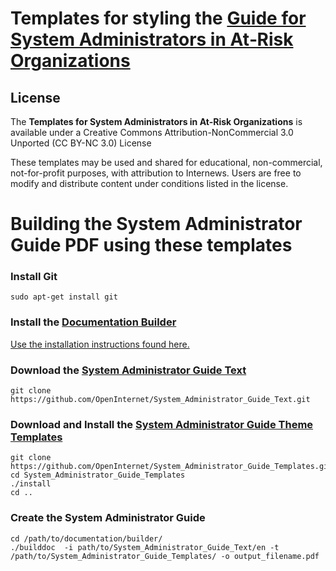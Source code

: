 # Templates for styling the [Guide for System Administrators in At‐Risk Organizations](https://github.com/OpenInternet/System_Administrator_Guide_Text)

## License

The **Templates for System Administrators in At‐Risk Organizations** is available under a Creative Commons Attribution-NonCommercial 3.0 Unported (CC BY-NC 3.0) License

These templates may be used and shared for educational, non-commercial, not-for-profit purposes, with attribution to Internews. Users are free to modify and distribute content under conditions listed in the license.

# Building the System Administrator Guide PDF using these templates

### Install Git

```
sudo apt-get install git
```

### Install the [Documentation Builder](https://github.com/OpenInternet/Documentation-Builder.git)

[Use the installation instructions found here.](https://github.com/OpenInternet/Documentation-Builder/blob/master/docs/INSTALL.md)

### Download the [System Administrator Guide Text](https://github.com/OpenInternet/System_Administrator_Guide_Text)

```
git clone https://github.com/OpenInternet/System_Administrator_Guide_Text.git
```
### Download and Install the [System Administrator Guide Theme Templates](https://github.com/OpenInternet/System_Administrator_Guide_Templates)

```
git clone https://github.com/OpenInternet/System_Administrator_Guide_Templates.git
cd System_Administrator_Guide_Templates
./install
cd ..
```

### Create the System Administrator Guide

```
cd /path/to/documentation/builder/
./builddoc  -i path/to/System_Administrator_Guide_Text/en -t /path/to/System_Administrator_Guide_Templates/ -o output_filename.pdf
```
